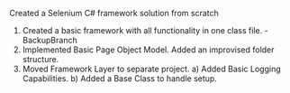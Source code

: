 Created a Selenium C# framework solution from scratch

1) Created a basic framework with all functionality in one class file. - BackupBranch
2) Implemented Basic Page Object Model. Added an improvised folder structure.
3) Moved Framework Layer to separate project.
  a) Added Basic Logging Capabilities.
  b) Added a Base Class to handle setup.
